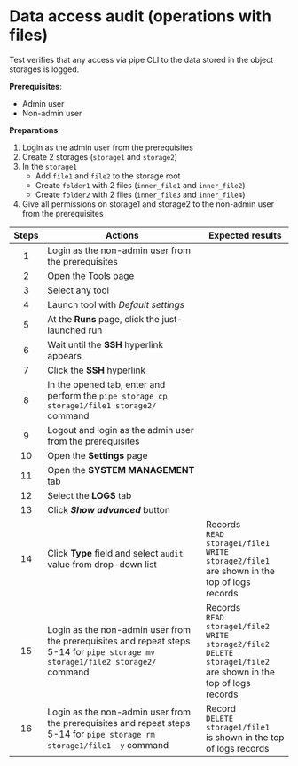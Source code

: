 # Data access audit (operations with files)

Test verifies that any access via pipe CLI to the data stored in the object storages is logged.

**Prerequisites**:
- Admin user
- Non-admin user

**Preparations**:
1. Login as the admin user from the prerequisites 
2. Create 2 storages (`storage1` and `storage2`)
3. In the `storage1`
    - Add `file1` and `file2` to the storage root
    - Create `folder1` with 2 files (`inner_file1` and `inner_file2`)
    - Create `folder2` with 2 files (`inner_file3` and `inner_file4`)
4. Give all permissions on storage1 and storage2 to the non-admin user from the prerequisites

| Steps | Actions | Expected results |
| :---: | --- | --- |
| 1 | Login as the non-admin user from the prerequisites | |
| 2 | Open the Tools page | |
| 3 | Select any tool | |
| 4 | Launch tool with *Default settings* | |
| 5 | At the **Runs** page, click the just-launched run | |
| 6 | Wait until the **SSH** hyperlink appears | |
| 7 | Click the **SSH** hyperlink | |
| 8 | In the opened tab, enter and perform the `pipe storage cp storage1/file1 storage2/` command |  |
| 9 | Logout and login as the admin user from the prerequisites | |
| 10 | Open the **Settings** page | |
| 11 | Open the **SYSTEM MANAGEMENT** tab | |
| 12 | Select the **LOGS** tab | |
| 13 | Click ***Show advanced*** button | |
| 14 | Click **Type** field and select `audit` value from drop-down list | Records <br>`READ storage1/file1` <br> `WRITE storage2/file1` <br> are shown in the top of logs records |
| 15 | Login as the non-admin user from the prerequisites and repeat steps 5-14 for `pipe storage mv storage1/file2 storage2/` command | Records <br> `READ storage1/file2` <br> `WRITE storage2/file2` <br> `DELETE storage1/file2` <br> are shown in the top of logs records |
| 16 | Login as the non-admin user from the prerequisites and repeat steps 5-14 for `pipe storage rm storage1/file1 -y` command | Record <br> `DELETE storage1/file1` <br> is shown in the top of logs records |
